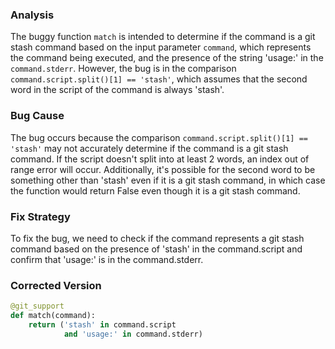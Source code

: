 ### Analysis
The buggy function `match` is intended to determine if the command is a git stash command based on the input parameter `command`, which represents the command being executed, and the presence of the string 'usage:' in the `command.stderr`. However, the bug is in the comparison `command.script.split()[1] == 'stash'`, which assumes that the second word in the script of the command is always 'stash'.

### Bug Cause
The bug occurs because the comparison `command.script.split()[1] == 'stash'` may not accurately determine if the command is a git stash command. If the script doesn't split into at least 2 words, an index out of range error will occur. Additionally, it's possible for the second word to be something other than 'stash' even if it is a git stash command, in which case the function would return False even though it is a git stash command.

### Fix Strategy
To fix the bug, we need to check if the command represents a git stash command based on the presence of 'stash' in the command.script and confirm that 'usage:' is in the command.stderr.

### Corrected Version
```python
@git_support
def match(command):
    return ('stash' in command.script
            and 'usage:' in command.stderr)
```